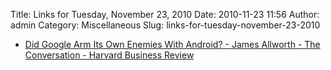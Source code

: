 Title: Links for Tuesday, November 23, 2010
Date: 2010-11-23 11:56
Author: admin
Category: Miscellaneous
Slug: links-for-tuesday-november-23-2010

-   [Did Google Arm Its Own Enemies With Android? - James Allworth - The
    Conversation - Harvard Business Review][]

  [Did Google Arm Its Own Enemies With Android? - James Allworth - The
  Conversation - Harvard Business Review]: http://blogs.hbr.org/cs/2010/11/did_google_train_its_own_enemi.html
